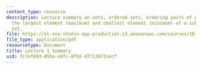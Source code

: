 ```yaml
---
content_type: resource
description: Lecture summary on sets, ordered sets, ordering pairs of numbers, and
  the largest element (maximum) and smallest element (minimum) of a subset of an ordered
  set.
file: https://ol-ocw-studio-app-production.s3.amazonaws.com/courses/18-100c-real-analysis-fall-2012/7c7ef89385baa9fc8f92d7713872cecf_MIT18_100CF12_l1sum.pdf
file_type: application/pdf
resourcetype: Document
title: Lecture 1 Summary
uid: 7c7ef893-85ba-a9fc-8f92-d7713872cecf
---
```

